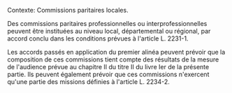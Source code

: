 Contexte: Commissions paritaires locales.

Des commissions paritaires professionnelles ou interprofessionnelles peuvent être instituées au niveau local, départemental ou régional, par accord conclu dans les conditions prévues à l'article L. 2231-1.

Les accords passés en application du premier alinéa peuvent prévoir que la composition de ces commissions tient compte des résultats de la mesure de l'audience prévue au chapitre II du titre II du livre Ier de la présente partie. Ils peuvent également prévoir que ces commissions n'exercent qu'une partie des missions définies à l'article L. 2234-2.